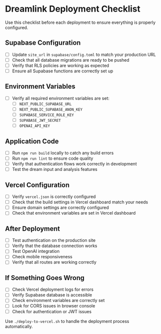 # Dreamlink Deployment Checklist

Use this checklist before each deployment to ensure everything is properly configured.

## Supabase Configuration

- [ ] Update `site_url` in `supabase/config.toml` to match your production URL
- [ ] Check that all database migrations are ready to be pushed
- [ ] Verify that RLS policies are working as expected
- [ ] Ensure all Supabase functions are correctly set up

## Environment Variables

- [ ] Verify all required environment variables are set:
  - [ ] `NEXT_PUBLIC_SUPABASE_URL`
  - [ ] `NEXT_PUBLIC_SUPABASE_ANON_KEY`
  - [ ] `SUPABASE_SERVICE_ROLE_KEY`
  - [ ] `SUPABASE_JWT_SECRET`
  - [ ] `OPENAI_API_KEY`

## Application Code

- [ ] Run `npm run build` locally to catch any build errors
- [ ] Run `npm run lint` to ensure code quality
- [ ] Verify that authentication flows work correctly in development
- [ ] Test the dream input and analysis features

## Vercel Configuration

- [ ] Verify `vercel.json` is correctly configured
- [ ] Check that the build settings in Vercel dashboard match your needs
- [ ] Ensure domain settings are correctly configured
- [ ] Check that environment variables are set in Vercel dashboard

## After Deployment

- [ ] Test authentication on the production site
- [ ] Verify that the database connection works
- [ ] Test OpenAI integration
- [ ] Check mobile responsiveness
- [ ] Verify that all routes are working correctly

## If Something Goes Wrong

- [ ] Check Vercel deployment logs for errors
- [ ] Verify Supabase database is accessible
- [ ] Check environment variables are correctly set
- [ ] Look for CORS issues in browser console
- [ ] Check for authentication or JWT issues

Use `./deploy-to-vercel.sh` to handle the deployment process automatically.